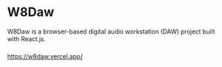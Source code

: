 # W8Daw
W8Daw is a browser-based digital audio workstation (DAW) project built with React.js.

###
https://w8daw.vercel.app/
